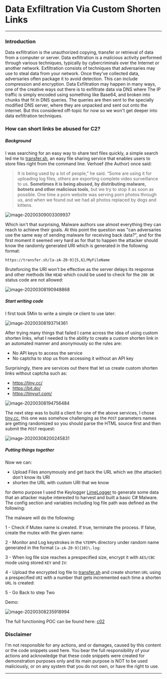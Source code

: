 # Data Exfiltration Via Custom Shorten Links

----

### Introduction 

Data exfiltration is the unauthorized copying, transfer or retrieval of data from a computer or server. Data exfiltration is a malicious activity performed through various techniques, typically by cybercriminals over the Internet or another network. Exfiltration consists of techniques that adversaries may use to steal data from your network. Once they’ve collected data, adversaries often package it to avoid detection. This can include compression and encryption. Data Exfiltration may happen in many ways, one of the creative ways out there is to exfiltrate data via DNS where The IP traffic is simply encoded using something like Base64, and broken into chunks that fit in DNS queries. The queries are then sent to the specially modified DNS server, where they are unpacked and sent out onto the internet. But this considered off-topic for now so we won't get deeper into data exfiltration techniques. 

### How can short links be abused for C2?

##### Background 

I was searching for an easy way to share text files quickly, a simple search led me to [transfer.sh](https://transfer.sh/), an easy file sharing service that enables users to store files right from the command line. Verhoef (the Author) once said:

> It is being used by a lot of people,” he said. “Some are using it for uploading log files, others are exporting complete video surveillance to us. **Sometimes it is being abused, by distributing malware, botnets and other malicious tools**, but we try to stop it as soon as possible. One time a porn website was serving porn photos through us, and when we found out we had all photos replaced by dogs and kittens.

![image-20200309003309937](E:\reb311ion\Misc\B1\image-20200309003309937.png)

Which isn't that surprising, Malware authors use almost everything they can reach to achieve their goals.  At this point the question was "can adversaries use the same way of sending malware for receiving back data?", and for the first moment it seemed very hard as for that to happen the attacker should know the randomly generated URI which is generated in the following format:

```
https://transfer.sh/[a-zA-Z0-9]{5,6}/MyFileName
```

Bruteforcing the URI won't be effective as the server delays its response and other methods like `HEAD` which could be used to check for the `200 OK` status code are not allowed:

![image-20200308190948868](E:\reb311ion\Misc\B1\image-20200308190948868.png)



##### Start writing code

I first took 5Min to write a simple `C#` client to use later:

<script src="https://gist.github.com/reb311ion/e9893958b4e4d7a07b1d59c2024b3cf9.js"></script>

![image-20200308193714361](E:\reb311ion\Misc\B1\image-20200308193714361.png)


After trying many things that failed I came across the idea of using custom shorten links, what I needed is the ability to create a custom shorten link in an automated manner and anonymously so the rules are:

- No API keys to access the service
- No captcha to stop us from accessing it without an API key

Surprisingly, there are services out there that let us create custom shorten links without captcha such as: 

- https://tiny.cc/
- https://bit.do/
- https://tinyurl.com/

![image-20200308194756484](E:\reb311ion\Misc\B1\image-20200308194756484.png)

The next step was to build a client for one of the above services, I chose [tiny.cc](https://tiny.cc/), this one was somehow challenging as the `POST` parameters names are getting randomized so you should parse the HTML source first and then submit the `POST` request:

<script src="https://gist.github.com/reb311ion/c29748f295bb1166c11968ca76a6fff2.js"></script>

![image-20200308200245831](E:\reb311ion\Misc\B1\image-20200308200245831.png)



##### Putting things together 

Now we can:

- Upload Files anonymously and get back the URL which we (the attacker) don't know its URI
- shorten the URL with custom URI that we know

for demo purpose I used the Keylogger [LimeLogger](https://github.com/NYAN-x-CAT/LimeLogger) to generate some data that an attacker maybe interested to harvest and built a basic C# Malware. The config section and variables including log file path was defined as the following:

<script src="https://gist.github.com/reb311ion/b1cde47fadde3d812103081a59b16ae5.js"></script>

The malware will do the following:

1 - Check if Mutex name is created. If true, terminate the process. If false, create the mutex with the given name:

<script src="https://gist.github.com/reb311ion/c0e156e9c74bb4adcf51711020ca5238.js"></script>

2 - Monitor and Log keystrokes in the `%TEMP%` directory under random name generated in the format `[a-zA-Z0-9]{10}\.log`:

<script src="https://gist.github.com/reb311ion/206d84b2c4fb9d5787081beaf3d62f50.js"></script>

3 - When log file size reaches a prespecified size, encrypt it with `AES/CBC` mode using stored `KEY` and `IV`:

<script src="https://gist.github.com/reb311ion/139414db2d424bd7ef4551ef1e47acd7.js"></script>

4 - Upload the encrypted log file to [transfer.sh](https://transfer.sh/) and create shorten `URL` using a prespecified `URI` with a number that gets incremented each time a shorten `URL` is created:

<script src="https://gist.github.com/reb311ion/7acc19f17473366327ea7a22926abe7b.js"></script>

5 - Go Back to step Two

Demo:

![image-20200308235918994](E:\reb311ion\Misc\B1\image-20200308235918994.png)



The full functioning POC can be found here: [c02](https://gist.github.com/reb311ion/3b9df9b23a73d7a327a2b6e79520fab6)

### Disclaimer

I'm not responsible for any actions, and or damages, caused by this content or the code snippets used here.
You bear the full responsibility of your actions and acknowledge that these code snippets were created for demonstration
purposes only and its main purpose is NOT to be used maliciously, or on any system that you do not own, or have the right to use.

---